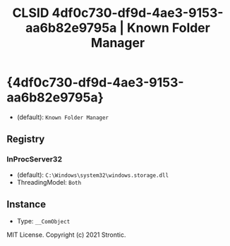 ﻿---
title: "CLSID 4df0c730-df9d-4ae3-9153-aa6b82e9795a | Known Folder Manager"
excerpt: What is COM-Object CLSID 4df0c730-df9d-4ae3-9153-aa6b82e9795a?
---

# {4df0c730-df9d-4ae3-9153-aa6b82e9795a}

* (default): `Known Folder Manager`

## Registry


### InProcServer32

* (default): `C:\Windows\system32\windows.storage.dll`
* ThreadingModel: `Both`

## Instance

* Type: `__ComObject`

MIT License. Copyright (c) 2021 Strontic.


